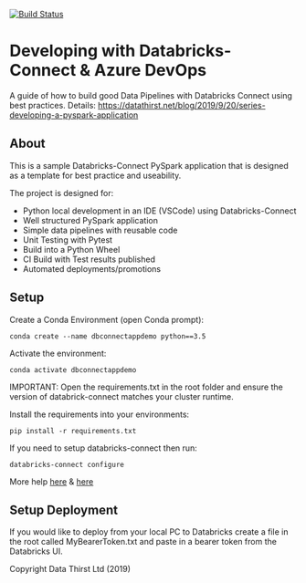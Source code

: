 [![Build Status](https://dev.azure.com/datathirst/Public-Demos/_apis/build/status/DataThirstLtd.Databricks-Connect-PySpark?branchName=master)](https://dev.azure.com/datathirst/Public-Demos/_build/latest?definitionId=37&branchName=master)

# Developing with Databricks-Connect & Azure DevOps
A guide of how to build good Data Pipelines with Databricks Connect using best practices.
Details: https://datathirst.net/blog/2019/9/20/series-developing-a-pyspark-application

## About
This is a sample Databricks-Connect PySpark application that is designed as a template for best practice and useability.

The project is designed for:
* Python local development in an IDE (VSCode) using Databricks-Connect
* Well structured PySpark application 
* Simple data pipelines with reusable code
* Unit Testing with Pytest
* Build into a Python Wheel
* CI Build with Test results published
* Automated deployments/promotions

## Setup

Create a Conda Environment (open Conda prompt):
```
conda create --name dbconnectappdemo python==3.5
```

Activate the environment:
```
conda activate dbconnectappdemo
```

IMPORTANT: Open the requirements.txt in the root folder and ensure the version of databrick-connect matches your cluster runtime.

Install the requirements into your environments:
```
pip install -r requirements.txt
```

If you need to setup databricks-connect then run:
```
databricks-connect configure
```
More help [here](https://datathirst.net/blog/2019/4/20/setup-databricks-connect-on-windows) & [here](https://datathirst.net/blog/2019/3/7/databricks-connect-finally)

## Setup Deployment
If you would like to deploy from your local PC to Databricks create a file in the root called MyBearerToken.txt and paste in a bearer token from the Databricks UI.


Copyright Data Thirst Ltd (2019)
